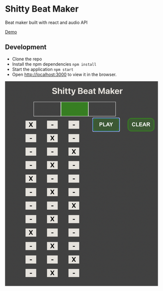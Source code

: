 # Shitty Beat Maker  

Beat maker built with react and audio API

[Demo](https://shitty-beats.netlify.app/)

## Development 

- Clone the repo 
- Install the npm dependencies `npm install`
- Start the application `npm start`
- Open [http://localhost:3000](http://localhost:3000) to view it in the browser. 


![Screenshot](https://github.com/chrislaughlin/shiity-beat-maker/blob/master/Screenshot%202021-01-23%20at%2011.55.12.png?raw=true)
